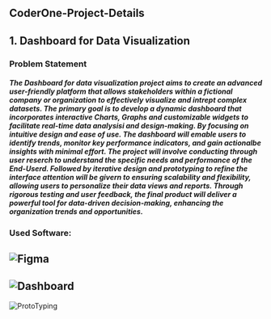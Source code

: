 ## CoderOne-Project-Details
## 1. Dashboard for Data Visualization
### Problem Statement
#####       The Dashboard for data visualization project aims to create an advanced user-friendly platform that allows stakeholders within a fictional company or organization to effectively visualize and intrept complex datasets. The primary goal is to develop a dynamic dashboard that incorporates  interactive Charts, Graphs and customizable widgets to facilitate real-time data analysisi and design-making. By focusing on intuitive design and ease of use. The dashboard will emable users to identify trends, monitor key performance indicators, and gain actionalbe insights with minimal effort. The project will involve conducting through user reserch to understand the specific needs and performance of the End-Userd. Followed by iterative design and prototyping to refine the interface attention will be givern to ensuring scalability and flexibility, allowing users to personalize their data views and reports. Through rigorous testing and user feedback, the final product will deliver a powerful tool for data-driven decision-making, enhancing the organization trends and opportunities.

### Used Software: 
![Figma](https://go-skill-icons.vercel.app/api/icons?i=figma)
---
![Dashboard]()
---
![ProtoTyping]()
